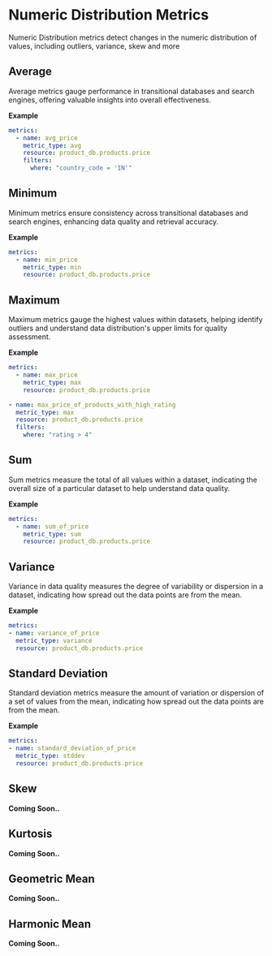 # **Numeric Distribution Metrics**

Numeric Distribution metrics detect changes in the numeric distribution of values, including outliers, variance, skew and more


## **Average**

Average metrics gauge performance in transitional databases and search engines, offering valuable insights into overall effectiveness.


**Example**

```yaml title="dcs_config.yaml"
metrics:
  - name: avg_price
    metric_type: avg
    resource: product_db.products.price
    filters:
      where: "country_code = 'IN'"
```


## **Minimum**

Minimum metrics ensure consistency across transitional databases and search engines, enhancing data quality and retrieval accuracy.

**Example**

```yaml title="dcs_config.yaml"
metrics:
  - name: min_price
    metric_type: min
    resource: product_db.products.price
```

## **Maximum**

Maximum metrics gauge the highest values within datasets, helping identify outliers and understand data distribution's upper limits for quality assessment.

**Example**

```yaml title="dcs_config.yaml"
metrics:
  - name: max_price
    metric_type: max
    resource: product_db.products.price
```

```yaml title="dcs_config.yaml"
- name: max_price_of_products_with_high_rating
  metric_type: max
  resource: product_db.products.price
  filters:
    where: "rating > 4"
```

## **Sum**

Sum metrics measure the total of all values within a dataset, indicating the overall size of a particular dataset to help understand data quality.

**Example**

```yaml title="dcs_config.yaml"
metrics:
  - name: sum_of_price
    metric_type: sum
    resource: product_db.products.price
```

## **Variance**

Variance in data quality measures the degree of variability or dispersion in a dataset, indicating how spread out the data points are from the mean.

**Example**

```yaml title="dcs_config.yaml"
metrics:
- name: variance_of_price
  metric_type: variance
  resource: product_db.products.price
```

## **Standard Deviation**

Standard deviation metrics measure the amount of variation or dispersion of a set of values from the mean, indicating how spread out the data points are from the mean.

**Example**

```yaml title="dcs_config.yaml"
metrics:
- name: standard_deviation_of_price
  metric_type: stddev
  resource: product_db.products.price
```

## **Skew**
**Coming Soon..**

## **Kurtosis**
**Coming Soon..**

## **Geometric Mean**
**Coming Soon..**

## **Harmonic Mean**
**Coming Soon..**